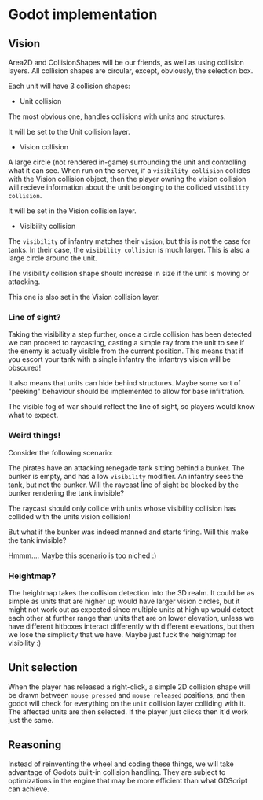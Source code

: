 # Godot implementation

## Vision

Area2D and CollisionShapes will be our friends, as well as using collision
layers. All collision shapes are circular, except, obviously, the selection
box.

Each unit will have 3 collision shapes:

* Unit collision

The most obvious one, handles collisions with units and structures.

It will be set to the Unit collision layer.

* Vision collision

A large circle (not rendered in-game) surrounding the unit and controlling
what it can see. When run on the server, if a `visibility collision`
collides with the Vision collision object, then the player owning the vision
collision will recieve information about the unit belonging to the collided
`visibility collision`.

It will be set in the Vision collision layer.

* Visibility collision

The `visibility` of infantry matches their `vision`, but this is not the case
for tanks. In their case, the `visibility collision` is much larger. This is
also a large circle around the unit.

The visibility collision shape should increase in size if the unit is moving or
attacking.

This one is also set in the Vision collision layer.

### Line of sight?

Taking the visibility a step further, once a circle collision has been detected
we can proceed to raycasting, casting a simple ray from the unit to see if the
enemy is actually visible from the current position. This means that if you
escort your tank with a single infantry the infantrys vision will be obscured!

It also means that units can hide behind structures. Maybe some sort of
"peeking" behaviour should be implemented to allow for base infiltration.

The visible fog of war should reflect the line of sight, so players would know
what to expect.

### Weird things!

Consider the following scenario:

The pirates have an attacking renegade tank sitting behind a bunker.
The bunker is empty, and has a low `visibility` modifier. An infantry sees
the tank, but not the bunker. Will the raycast line of sight be blocked by the
bunker rendering the tank invisible?

The raycast should only collide with units whose visibility collision has
collided with the units vision collision!

But what if the bunker was indeed manned and starts firing. Will this make the
tank invisible?

Hmmm.... Maybe this scenario is too niched :)

### Heightmap?

The heightmap takes the collision detection into the 3D realm. It could be as
simple as units that are higher up would have larger vision circles, but it
might not work out as expected since multiple units at high up would detect
each other at further range than units that are on lower elevation, unless
we have different hitboxes interact differently with different elevations,
but then we lose the simplicity that we have. Maybe just fuck the heightmap
for visibility :)

## Unit selection

When the player has released a right-click, a simple 2D collision shape will be
drawn between `mouse pressed` and `mouse released` positions, and then godot
will check for everything on the `unit` collision layer colliding with it.
The affected units are then selected. If the player just clicks then it'd work
just the same.

## Reasoning

Instead of reinventing the wheel and coding these things, we will take
advantage of Godots built-in collision handling. They are subject to
optimizations in the engine that may be more efficient than what GDScript can
achieve.
